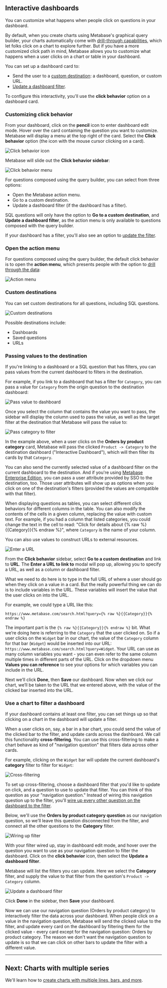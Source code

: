 ## Interactive dashboards

You can customize what happens when people click on questions in your dashboard.

By default, when you create charts using Metabase's graphical query builder, your charts automatically come with [drill-through capabilities](https://www.metabase.com/blog/drilling-through-data/index.html), which let folks click on a chart to explore further. But if you have a more customized click path in mind, Metabase allows you to customize what happens when a user clicks on a chart or table in your dashboard.

You can set up a dashboard card to:

- Send the user to a [custom destination](#custom-destinations): a dashboard, question, or custom URL.
- [Update a dashboard filter](#use-a-chart-to-filter-a-dashboard).

To configure this interactivity, you'll use the **click behavior** option on a dashboard card.

### Customizing click behavior

From your dashboard, click on the **pencil** icon to enter dashboard edit mode. Hover over the card containing the question you want to customize. Metabase will display a menu at the top right of the card. Select the **Click behavior** option (the icon with the mouse cursor clicking on a card).

![Click behavior icon](images/interactive-dashboards/click-behavior-icon.png)

Metabase will slide out the **Click behavior sidebar**:

![Click behavior menu](images/interactive-dashboards/click-behavior-menu.png)

For questions composed using the query builder, you can select from three options:

- Open the Metabase action menu.
- Go to a custom destination.
- Update a dashboard filter (if the dashboard has a filter).

SQL questions will only have the option to **Go to a custom destination**, and **Update a dashboard filter**, as the action menu is only available to questions composed with the query builder.

If your dashboard has a filter, you'll also see an option to [update the filter](#use-a-chart-to-filter-a-dashboard).


### Open the action menu

For questions composed using the query builder, the default click behavior is to open the **action menu**, which presents people with the option to [drill through the data](https://www.metabase.com/blog/drilling-through-data/index.html):

![Action menu](images/interactive-dashboards/action-menu.png)

### Custom destinations

You can set custom destinations for all questions, including SQL questions.

![Custom destinations](images/interactive-dashboards/custom-destination.png)

Possible destinations include:

- Dashboards
- Saved questions
- URLs

### Passing values to the destination

If you're linking to a dashboard or a SQL question that has filters, you can pass values from the current dashboard to filters in the destination. 

For example, if you link to a dashboard that has a filter for `Category`, you can pass a value for `Category` from the origin question to the destination dashboard:

![Pass value to dashboard](images/interactive-dashboards/pass-value.png)

Once you select the column that contains the value you want to pass, the sidebar will display the column used to pass the value, as well as the target filter at the destination that Metabase will pass the value to:

![Pass category to filter](images/interactive-dashboards/pass-category-to-filter.png)

In the example above, when a user clicks on the **Orders by product category** card, Metabase will pass the clicked `Product -> Category` to the destination dashboard ("Interactive Dashboard"), which will then filter its cards by that `Category`.

You can also send the currently selected value of a dashboard filter on the current dashboard to the destination. And if you're using [Metabase Enterprise Edition](https://www.metabase.com/enterprise/scale/index.html), you can pass a user attribute provided by SSO to the destination, too. Those user attributes will show up as options when you click on one of the destination's filters (provided the values are compatible with that filter).

When displaying questions as tables, you can select different click behaviors for different columns in the table. You can also modify the contents of the cells in a given column, replacing the value with custom text. For example, if you had a column that listed categories, you could change the text in the cell to read: "Click for details about {% raw %}{{Category}}{% endraw %}", where `Category` is the name of your column.

You can also use values to construct URLs to external resources.

![Enter a URL](images/interactive-dashboards/enter-a-url.png)

From the **Click behavior** sidebar, select **Go to a custom destination** and link to **URL**. The **Enter a URL to link to** modal will pop up, allowing you to specify a URL, as well as a column or dashboard filter.

What we need to do here is to type in the full URL of where a user should go when they click on a value in a card. But the really powerful thing we can do is to include variables in the URL. These variables will insert the value that the user clicks on into the URL. 

For example, we could type a URL like this:

 ```
 https://www.metabase.com/search.html?query={% raw %}{{Category}}{% endraw %}
 ```
 
 The important part is the `{% raw %}{{Category}}{% endraw %}` bit. What we’re doing here is referring to the `Category` that the user clicked on. So if a user clicks on the `Widget` bar in our chart, the value of the `Category` column for that bar (`Widget`) would be inserted into our URL: `https://www.metabase.com/search.html?query=Widget`. Your URL can use as many column variables you want - you can even refer to the same column multiple times in different parts of the URL. Click on the dropdown menu **Values you can reference** to see your options for which variables you can include in the URL.

Next we’ll click **Done**, then **Save** our dashboard. Now when we click our chart, we’ll be taken to the URL that we entered above, with the value of the clicked bar inserted into the URL.

### Use a chart to filter a dashboard

If your dashboard contains at least one filter, you can set things up so that clicking on a chart in the dashboard will update a filter.

When a user clicks on, say, a bar in a bar chart, you could send the value of the clicked bar to the filter, and update cards across the dashboard. We call this functionality **cross-filtering**. You can use this cross-filtering to make a chart behave as kind of "navigation question" that filters data across other cards.

For example, clicking on the `Widget` bar will update the current dashboard's **category** filter to filter for `Widget`:

![Cross-filtering](images/interactive-dashboards/cross-filter.png)

To set up cross-filtering, choose a dashboard filter that you'd like to update on click, and a question to use to update that filter. You can think of this question as your "navigation question." Instead of wiring this navigation question up to the filter, you'll [wire up every other question on the dashboard to the filter](08-dashboard-filters.md). 

Below, we'll use the **Orders by product category question** as our navigation question, so we'll leave this question disconnected from the filter, and connect all the other questions to the **Category** filter.

![Wiring up filter](images/interactive-dashboards/wiring-up-filter.png)

With your filter wired up, stay in dashboard edit mode, and hover over the question you want to use as your navigation question to filter the dashboard. Click on the **click behavior** icon, then select the **Update a dashboard filter**.

Metabase will list the filters you can update. Here we select the **Category** filter, and supply the value to that filter from the question's `Product -> Category` column.

![Update a dashboard filter](images/interactive-dashboards/update-a-dashboard-filter.png)

Click **Done** in the sidebar, then **Save** your dashboard. 

Now we can use our navigation question (Orders by product category) to interactively filter the data across your dashboard. When people click on a value in the navigation question, Metabase will send the clicked value to the filter, and update every card on the dashboard by filtering them for the clicked value - every card except for the navigation question: Orders by product category. The reason we don't want the navigation question to update is so that we can click on other bars to update the filter with a different value.

---

## Next: Charts with multiple series

We'll learn how to [create charts with multiple lines, bars, and more](09-multi-series-charting.md).
